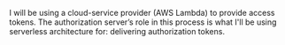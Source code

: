 I will be using a cloud-service provider (AWS Lambda) to provide access tokens. The authorization server’s role in this process is what I'll be using serverless architecture for: delivering authorization tokens.
